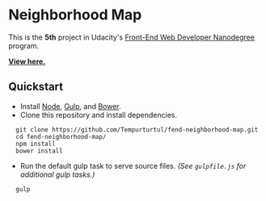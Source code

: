 # Neighborhood Map

This is the **5th** project in Udacity's [Front-End Web Developer Nanodegree](https://www.udacity.com/course/front-end-web-developer-nanodegree--nd001) program.

**[View here.](http://tempurturtul.github.io/fend-neighborhood-map/)**

## Quickstart

- Install [Node](https://nodejs.org/en/), [Gulp](http://gulpjs.com/), and [Bower](http://bower.io/).
- Clone this repository and install dependencies.
```
  git clone https://github.com/Tempurturtul/fend-neighborhood-map.git
  cd fend-neighborhood-map/
  npm install
  bower install
```
- Run the default gulp task to serve source files. *(See `gulpfile.js` for additional gulp tasks.)*
```
  gulp
```
